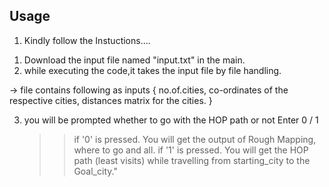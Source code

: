 
## Usage

1. Kindly follow the Instuctions....

1) Download the input file named  "input.txt" in the main.
2) while executing the code,it takes the input file by file handling.

-> file contains following as inputs { no.of.cities, co-ordinates of the respective cities, distances matrix for the cities. } 

3) you will be prompted whether to go with the HOP path or not 
   Enter 0 / 1 
      >> if '0' is pressed.
           You will get the output of Rough Mapping, where to go and all.
      >> if '1' is pressed.
            You will get the HOP path (least visits) while travelling from starting_city to the Goal_city."
